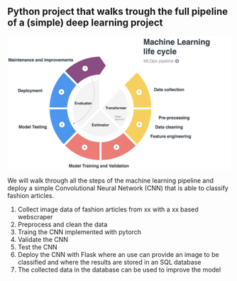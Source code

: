 ## Python project that walks trough the full pipeline of a (simple) deep learning project

<img src="MLOps_pipeline.png" width="600px" height="300px" />

We will walk through all the steps of the machine learning pipeline and deploy a simple Convolutional Neural Network (CNN) that is able to classify fashion articles.

1. Collect image data of fashion articles from xx with a xx based webscraper
2. Preprocess and clean the data
3. Traing the CNN implemented with pytorch
4. Validate the CNN
5. Test the CNN
6. Deploy the CNN with Flask where an use can provide an image to be classified and where the results are stored in an SQL database
7. The collected data in the database can be used to improve the model
